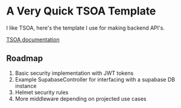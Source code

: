 # A Very Quick TSOA Template

I like TSOA, here's the template I use for making backend API's.

[TSOA documentation](https://tsoa-community.github.io/docs/)

## Roadmap

1. Basic security implementation with JWT tokens
2. Example SupabaseController for interfacing with a supabase DB instance
3. Helmet security rules
4. More middleware depending on projected use cases

